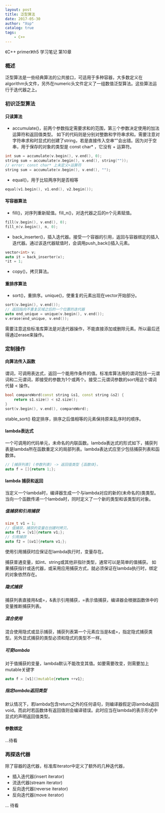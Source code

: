 ```yaml
---
layout: post
title: 泛型算法
date: 2017-05-30
author: "Xsp"
catalog: true
tags:
    - C++
---
```

《C++ primer》th5 学习笔记 第10章

### 概述
泛型算法是一些经典算法的公共接口，可适用于多种容器，大多数定义在algorithm头文件，另外在numeric头文件定义了一组数值泛型算法。这些算法运行于迭代器之上。

### 初识泛型算法

#### 只读算法

+ accumulate()，前两个参数指定需要求和的范围，第三个参数决定使用的加法运算符和返回值类型。
如下的代码则是分别对整数和字符串求和。需要注意对字符串求和时显式的创建了string，若是直接传入空串“”会出错。因为对于空串，用于保存的对象的类型是 const char* ，它没有 + 运算符。
```cpp
int sum = accumulate(v.begin(), v.end(), 0);
string sum = accumulate(v.begin(), v.end(), string(""));
// error: const char* 上未定义+运算符
string sum = accumulate(v.begin(), v.end(), "");
```

+ equal()，用于比较两序列是否相等
```cpp
equal(v1.begin(), v1.end(), v2.begin());
```

#### 写容器算法

+ fill()，对序列重新赋值。fill_n()，对迭代器之后的n个元素赋值。
```cpp
fill(v.begin(), v.end(), 0);
fill_n(v.begin(), n, 0);
```
+ back_inserter()，插入迭代器。接受一个容器的引用，返回与容器绑定的插入迭代器。通过该迭代器赋值时，会调用push_back()插入元素。
```cpp
vector<int> v;
auto it = back_inserter(v);
*it = 1;
```
+ copy()，拷贝算法。

#### 重排序算法

+ sort()，重排序。unique()，使重复的元素出现在vector开始部分。
```cpp
sort(v.begin(), v.end());
// 返回指向不重复区域之后的一个位置的迭代器
auto end_unique = unique(v.begin(), v.end());
v.erase(end_unique, v.end());
```
需要注意这些标准库算法是对迭代器操作，不能直接添加或删除元素。所以最后还得通过erase来操作。

### 定制操作

#### 向算法传入函数

谓词，可调用表达式，返回一个能用作条件的值。标准库算法用的谓词包括一元谓词和二元谓词，即接受的参数为1个或两个。接受二元谓词参数的sort用这个谓词代替 < 操作。
```cpp
bool compareWord(const string &s1, const string &s2) {
    return s1.size() < s2.size();
}
sort(v.begin(), v.end(), compareWord);
```

stable_sort() 稳定排序，排序之后值相等的元素保持原来乱序时的顺序。

#### lambda表达式

一个可调用的代码单元，未命名的内联函数。lambda表达式的形式如下，捕获列表是lambda所在函数重定义的局部列表。lambda表达式应至少包括捕获列表和函数体。
```cpp
// [捕获列表] (参数列表) -> 返回值类型 {函数体}。
auto f = []{return 1;};
```
#### lambda 捕获和返回

当定义一个lambda时，编译器生成一个与lambda对应的新的(未命名的)类类型。当向一个函数传递一个lambda时，同时定义了一个新的类型和该类型的对象。

##### 值捕获和引用捕获

```cpp
size_t v1 = 1;
// 值捕获，捕获的变量在创建时拷贝。
auto f1 = [v1]{return v1;};
// 引用捕获
auto f2 = [&v1]{return v1;};
```
使用引用捕获时应保证在lambda执行时，变量存在。

捕获普通变量，如int、string或其他非指针类型，通常可以是简单的值捕获。
如果捕获指针或迭代器，或采用应用捕获方式，就必须保证在lambda执行时，绑定的对象依然存在。

##### 隐式捕获
捕获列表直接用&或=，&表示引用捕获，=表示值捕获，编译器会根据函数体中的变量推断捕获列表。

##### 混合使用
混合使用隐式或显示捕获，捕获列表第一个元素应当是&或=，指定隐式捕获类型。另外显式捕获的类型必须和隐式的类型不一样。

##### 可变lambda
对于值捕获的变量，lambda默认不能改变其值。如要需要改变，则需要加上mutable关键字
```cpp
auto f = [v1]()mutable{return ++v1};
```

##### 指定lambda返回类型

默认情况下，若lambda包含return之外的任何语句，则编译器假定词lambda返回void。而此时若函数体有返回值则会编译错误。此时应当在lambda的表示形式中显式的声明返回值类型。

#### 参数绑定
...待看

### 再探迭代器
除了容器的迭代器，标准库iterator中定义了额外的几种迭代器，
+ 插入迭代器(insert iterator)
+ 流迭代器(stream iterator)
+ 反向迭代器(reverse iterator)
+ 反向迭代器(move iterator)

... 待看
